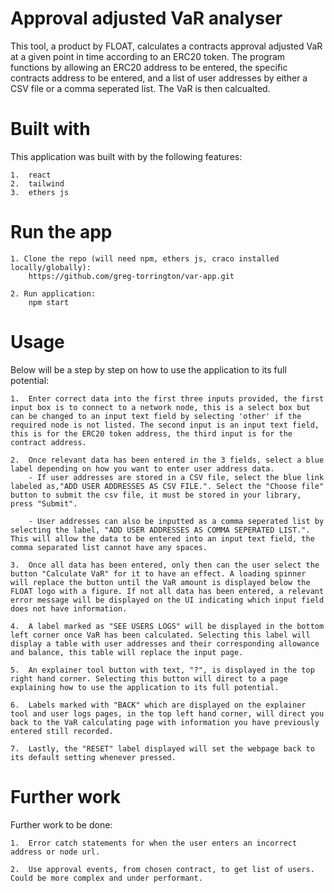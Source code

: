 # Approval adjusted VaR analyser
This tool, a product by FLOAT, calculates a contracts approval adjusted VaR at a given point
in time according to an ERC20 token. The program functions by allowing
an ERC20 address to be entered, the specific contracts address to be
entered, and a list of user addresses by either a CSV file or a comma seperated
list. The VaR is then calcualted.

# Built with
This application was built with by the following features:

    1.  react 
    2.  tailwind 
    3.  ethers js

# Run the app
    1. Clone the repo (will need npm, ethers js, craco installed locally/globally): 
        https://github.com/greg-torrington/var-app.git
    
    2. Run application: 
        npm start

# Usage
Below will be a step by step on how to use the application to its full potential:
    
    1.  Enter correct data into the first three inputs provided, the first input box is to connect to a network node, this is a select box but can be changed to an input text field by selecting 'other' if the required node is not listed. The second input is an input text field, this is for the ERC20 token address, the third input is for the contract address. 

    2.  Once relevant data has been entered in the 3 fields, select a blue label depending on how you want to enter user address data. 
        - If user addresses are stored in a CSV file, select the blue link labeled as,"ADD USER ADDRESSES AS CSV FILE.". Select the "Choose file" button to submit the csv file, it must be stored in your library, press "Submit".

        - User addresses can also be inputted as a comma seperated list by selecting the label, "ADD USER ADDRESSES AS COMMA SEPERATED LIST.". This will allow the data to be entered into an input text field, the comma separated list cannot have any spaces.

    3.  Once all data has been entered, only then can the user select the button "Calculate VaR" for it to have an effect. A loading spinner will replace the button until the VaR amount is displayed below the FLOAT logo with a figure. If not all data has been entered, a relevant error message will be displayed on the UI indicating which input field does not have information.

    4.  A label marked as "SEE USERS LOGS" will be displayed in the bottom left corner once VaR has been calculated. Selecting this label will display a table with user addresses and their corresponding allowance and balance, this table will replace the input page.

    5.  An explainer tool button with text, "?", is displayed in the top right hand corner. Selecting this button will direct to a page explaining how to use the application to its full potential. 

    6.  Labels marked with "BACK" which are displayed on the explainer tool and user logs pages, in the top left hand corner, will direct you back to the VaR calculating page with information you have previously entered still recorded.

    7.  Lastly, the "RESET" label displayed will set the webpage back to its default setting whenever pressed.

# Further work
Further work to be done:

    1.  Error catch statements for when the user enters an incorrect address or node url.
    
    2.  Use approval events, from chosen contract, to get list of users. Could be more complex and under performant. 